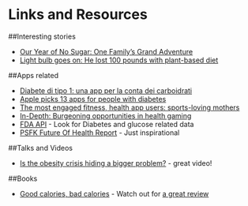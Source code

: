 Links and Resources
===================

##Interesting stories
- [Our Year of No Sugar: One Family’s Grand Adventure](http://www.everydayhealth.com/columns/my-health-story/year-of-no-sugar-one-family-grand-adventure/)
- [Light bulb goes on: He lost 100 pounds with plant-based diet](http://edition.cnn.com/2014/07/28/health/irpt-weight-loss-benji-kurtz)

##Apps related
- [Diabete di tipo 1: una app per la conta dei carboidrati](http://www.ilpediatranews.it/2014/07/14/diabete-di-tipo-1-una-app-per-la-conta-dei-carboidrati/)
- [Apple picks 13 apps for people with diabetes](http://mobihealthnews.com/34568/apple-picks-13-apps-for-people-with-diabetes/)
- [The most engaged fitness, health app users: sports-loving mothers](http://mobihealthnews.com/34522/the-most-engaged-fitness-health-app-users-sports-loving-mothers/)
- [In-Depth: Burgeoning opportunities in health gaming](http://mobihealthnews.com/34303/in-depth-burgeoning-opportunities-in-health-gaming/)
- [FDA API](https://open.fda.gov/index.html) - Look for Diabetes and glucose related data
- [PSFK Future Of Health Report](http://www.slideshare.net/PSFK/psfk-future-of-health-report-33393202) - Just inspirational

##Talks and Videos
- [Is the obesity crisis hiding a bigger problem?](http://www.ted.com/talks/peter_attia_what_if_we_re_wrong_about_diabetes) - great video!

##Books
- [Good calories, bad calories](http://www.amazon.com/Good-Calories-Bad-Controversial-Science/dp/1400033462) - Watch out for [a great review](http://www.amazon.com/review/RUV7CBB5A75CY)